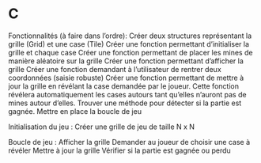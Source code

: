 # C

Fonctionnalités (à faire dans l’ordre):
  Créer deux structures représentant la grille (Grid) et une case (Tile)
  Créer une fonction permettant d’initialiser la grille et chaque case 
  Créer une fonction permettant de placer les mines de manière aléatoire sur la grille
  Créer une fonction permettant d’afficher la grille 
  Créer une fonction demandant à l’utilisateur de rentrer deux coordonnées (saisie robuste)
  Créer une fonction permettant de mettre à jour la grille en révélant la case demandée par le joueur. Cette fonction révélera automatiquement les cases autours tant qu’elles n’auront pas de mines autour d’elles.
  Trouver une méthode pour détecter si la partie est gagnée.
  Mettre en place la boucle de jeu

Initialisation du jeu :
  Créer une grille de jeu de taille N x N 

Boucle de jeu :
  Afficher la grille
  Demander au joueur de choisir une case à révéler
  Mettre à jour la grille
  Vérifier si la partie est gagnée ou perdu


